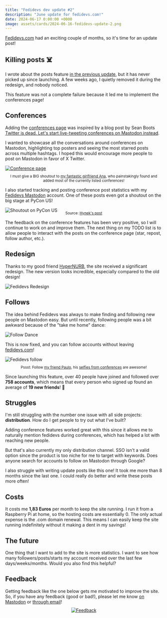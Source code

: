 ```yaml
---
title: "Fedidevs dev update #2"
description: "June update for fedidevs.com!"
date: 2024-06-17 0:00:00 +0000
image: assets/cards/2024-06-16-fedidevs-update-2.png
---
```


[Fedidevs.com](https://fedidevs.com?utm_source=blog&utm_campaign=update2) had an exciting couple of months, so it's time for an update post!

## Killing posts ☠️

I wrote about the posts feature [in the previous update](/fedidevs-posts), but it has never picked up since launching. A few weeks ago, I quietly removed it during the redesign, and nobody noticed.

This feature was not a complete failure because it led me to implement the conferences page!

## Conferences

Adding the [conferences page](https://fedidevs.com/conferences?utm_source=blog&utm_campaign=update2) was inspired by a blog post by Sean Boots <a href="https://sboots.ca/2023/10/27/twitter-is-dead-lets-start-live-tweeting-conferences-on-mastodon-instead/">Twitter is dead. Let's start live-tweeting conferences on Mastodon instead</a>. 

I wanted to showcase all the conversations around conferences on Mastodon, highlighting top posters and seeing the most starred posts across multiple hashtags. I hoped this would encourage more people to post on Mastodon in favor of X Twitter.

<a href="https://fedidevs.com/conferences?utm_source=blog&utm_campaign=update2" target="_blank">![Conference page](/assets/pics/fedidevs-conference.png)
</a>
<small style="text-align: center; display: block; margin-top: 10px;">I must give a BIG shoutout to [my fantastic girlfriend Ana](https://www.instagram.com/anasofiafem/), who painstakingly found and added most of the currently listed conferences!</small>

I also started tracking and posting conference post statistics with my [Fedidevs Mastodon](https://fosstodon.org/@fedidevs) account. One of these posts even got a shoutout on the big stage at PyCon US!

![Shoutout on PyCon US](/assets/pics/fedidevs-pycon-shoutout.jpg)

<small style="text-align: center; display: block; margin-top: -20px;">Source: [Hynek's post](https://mastodon.social/@hynek/112462249781379295)</small>

The feedback on the conference features has been very positive, so I will continue to work on and improve them. The next thing on my TODO list is to allow people to interact with the posts on the conference page (star, repost, follow author, etc.).



## Redesign

Thanks to my good friend [HyperNURB](https://fosstodon.org/@hypernurb), the site received a significant redesign. The new version looks incredible, especially compared to the old design!

![Fedidevs Redesign](/assets/pics/fedidevs-redesign.jpg)

## Follows

The idea behind Fedidevs was always to make finding and following new people on Mastodon easy. But until recently, following people was a bit awkward because of the "take me home" dance:

![Follow Dance](/assets/pics/fedidevs-follow-dance.png)

This is now fixed, and you can follow accounts without leaving [fedidevs.com](https://fedidevs.com?utm_source=blog&utm_campaign=update2)!

![Fedidevs follow](/assets/pics/fedidevs-follow.png)
<small style="text-align: center; display: block; margin-top: 10px;">Pssst: Follow [my friend Paulo](https://fosstodon.org/@paulox), his [selfies from conferences](https://fosstodon.org/@paulox/112574346768773744) are awesome!</small>

Since launching this feature, over 40 people have joined and followed over **758 accounts**, which means that every person who signed up found an average of **19 new friends**! 🎉 

## Struggles

I'm still struggling with the number one issue with all side projects: **distribution**. How do I get people to try out what I've built?

Adding conference features worked great with this since it allows me to naturally mention fedidevs during conferences, which has helped a lot with reaching new people.

But that's also currently my only distribution channel. SSO isn't a valid option since the product is too niche for me to target with keywords. Does anyone search for accounts to follow on Mastodon through Google?

I also struggle with writing update posts like this one! It took me more than 8 months since the last one. I could really do better and write these posts more often!

## Costs 

It costs me **1,83 Euros** per month to keep the site running. I run it from a Raspberry Pi at home, so the hosting costs are essentially 0. The only actual expense is the .com domain renewal. This means I can easily keep the site running indefinitely without it making a dent in my savings!

## The future

One thing that I want to add to the site is more statistics. I want to see how many followers/posts/starts my account received over the last few days/weeks/months. Would you also find this helpful?

## Feedback

Getting feedback like the one below gets me motivated to improve the site. So, if you have any feedback (good or bad!), please let me know [on Mastodon](https://fosstodon.org/@anze3db) or [through email](mailto:hello@fedidevs.com)!
<a href="https://mastodon.social/@gabrielrmunoz/112630464945591987" style="text-align:center; display: block; padding:10px;">
![Feedback](/assets/pics/fedidevs-feedback.png)
</a>
